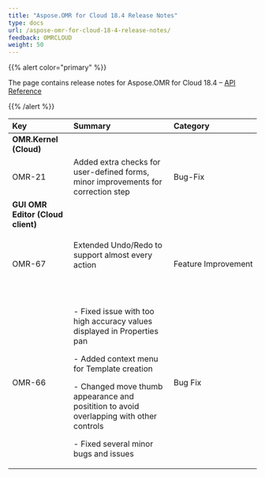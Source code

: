 ```yaml
---
title: "Aspose.OMR for Cloud 18.4 Release Notes"
type: docs
url: /aspose-omr-for-cloud-18-4-release-notes/
feedback: OMRCLOUD
weight: 50
---
```


{{% alert color="primary" %}} 

The page contains release notes for Aspose.OMR for Cloud 18.4 – [API Reference](https://apireference.aspose.cloud/omr/)

{{% /alert %}} 

|**Key**|**Summary**|**Category**|
| :- | :- | :- |
|**OMR.Kernel (Cloud)**|||
|OMR-21|Added extra checks for user-defined forms, minor improvements for correction step|Bug-Fix|
|**GUI OMR Editor (Cloud client)**|||
|OMR-67|<p>Extended Undo/Redo to support almost every action</p><p> </p>|Feature Improvement|
|OMR-66|<p>- Fixed issue with too high accuracy values displayed in Properties pan</p><p>- Added context menu for Template creation</p><p>- Changed move thumb appearance and positition to avoid overlapping with other controls</p><p>- Fixed several minor bugs and issues</p>|Bug Fix|

